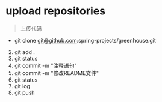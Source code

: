 # upload repositories
> 上传代码  
-  git clone git@github.com:spring-projects/greenhouse.git
2. git add .
3. git status
4. git commit -m "注释语句"
5. git commit -m "修改README文件" 
6. git status
7. git log
8. git push
